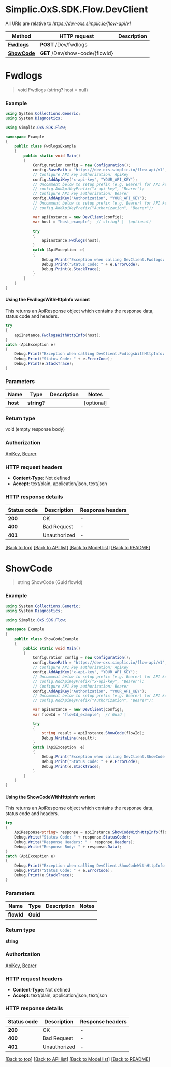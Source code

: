 # Simplic.OxS.SDK.Flow.DevClient

All URIs are relative to *https://dev-oxs.simplic.io/flow-api/v1*

| Method | HTTP request | Description |
|--------|--------------|-------------|
| [**Fwdlogs**](DevClient.md#devfwdlogspost) | **POST** /Dev/fwdlogs |  |
| [**ShowCode**](DevClient.md#devshowcodeflowidget) | **GET** /Dev/show-code/{flowId} |  |

<a id="devfwdlogspost"></a>
# **Fwdlogs**
> void Fwdlogs (string? host = null)



### Example
```csharp
using System.Collections.Generic;
using System.Diagnostics;

using Simplic.OxS.SDK.Flow;

namespace Example
{
    public class FwdlogsExample
    {
        public static void Main()
        {
            Configuration config = new Configuration();
            config.BasePath = "https://dev-oxs.simplic.io/flow-api/v1";
            // Configure API key authorization: ApiKey
            config.AddApiKey("x-api-key", "YOUR_API_KEY");
            // Uncomment below to setup prefix (e.g. Bearer) for API key, if needed
            // config.AddApiKeyPrefix("x-api-key", "Bearer");
            // Configure API key authorization: Bearer
            config.AddApiKey("Authorization", "YOUR_API_KEY");
            // Uncomment below to setup prefix (e.g. Bearer) for API key, if needed
            // config.AddApiKeyPrefix("Authorization", "Bearer");

            var apiInstance = new DevClient(config);
            var host = "host_example";  // string? |  (optional) 

            try
            {
                apiInstance.Fwdlogs(host);
            }
            catch (ApiException  e)
            {
                Debug.Print("Exception when calling DevClient.Fwdlogs: " + e.Message);
                Debug.Print("Status Code: " + e.ErrorCode);
                Debug.Print(e.StackTrace);
            }
        }
    }
}
```

#### Using the FwdlogsWithHttpInfo variant
This returns an ApiResponse object which contains the response data, status code and headers.

```csharp
try
{
    apiInstance.FwdlogsWithHttpInfo(host);
}
catch (ApiException e)
{
    Debug.Print("Exception when calling DevClient.FwdlogsWithHttpInfo: " + e.Message);
    Debug.Print("Status Code: " + e.ErrorCode);
    Debug.Print(e.StackTrace);
}
```

### Parameters

| Name | Type | Description | Notes |
|------|------|-------------|-------|
| **host** | **string?** |  | [optional]  |

### Return type

void (empty response body)

### Authorization

[ApiKey](../README.md#ApiKey), [Bearer](../README.md#Bearer)

### HTTP request headers

 - **Content-Type**: Not defined
 - **Accept**: text/plain, application/json, text/json


### HTTP response details
| Status code | Description | Response headers |
|-------------|-------------|------------------|
| **200** | OK |  -  |
| **400** | Bad Request |  -  |
| **401** | Unauthorized |  -  |

[[Back to top]](#) [[Back to API list]](../README.md#documentation-for-api-endpoints) [[Back to Model list]](../README.md#documentation-for-models) [[Back to README]](../README.md)

<a id="devshowcodeflowidget"></a>
# **ShowCode**
> string ShowCode (Guid flowId)



### Example
```csharp
using System.Collections.Generic;
using System.Diagnostics;

using Simplic.OxS.SDK.Flow;

namespace Example
{
    public class ShowCodeExample
    {
        public static void Main()
        {
            Configuration config = new Configuration();
            config.BasePath = "https://dev-oxs.simplic.io/flow-api/v1";
            // Configure API key authorization: ApiKey
            config.AddApiKey("x-api-key", "YOUR_API_KEY");
            // Uncomment below to setup prefix (e.g. Bearer) for API key, if needed
            // config.AddApiKeyPrefix("x-api-key", "Bearer");
            // Configure API key authorization: Bearer
            config.AddApiKey("Authorization", "YOUR_API_KEY");
            // Uncomment below to setup prefix (e.g. Bearer) for API key, if needed
            // config.AddApiKeyPrefix("Authorization", "Bearer");

            var apiInstance = new DevClient(config);
            var flowId = "flowId_example";  // Guid | 

            try
            {
                string result = apiInstance.ShowCode(flowId);
                Debug.WriteLine(result);
            }
            catch (ApiException  e)
            {
                Debug.Print("Exception when calling DevClient.ShowCode: " + e.Message);
                Debug.Print("Status Code: " + e.ErrorCode);
                Debug.Print(e.StackTrace);
            }
        }
    }
}
```

#### Using the ShowCodeWithHttpInfo variant
This returns an ApiResponse object which contains the response data, status code and headers.

```csharp
try
{
    ApiResponse<string> response = apiInstance.ShowCodeWithHttpInfo(flowId);
    Debug.Write("Status Code: " + response.StatusCode);
    Debug.Write("Response Headers: " + response.Headers);
    Debug.Write("Response Body: " + response.Data);
}
catch (ApiException e)
{
    Debug.Print("Exception when calling DevClient.ShowCodeWithHttpInfo: " + e.Message);
    Debug.Print("Status Code: " + e.ErrorCode);
    Debug.Print(e.StackTrace);
}
```

### Parameters

| Name | Type | Description | Notes |
|------|------|-------------|-------|
| **flowId** | **Guid** |  |  |

### Return type

**string**

### Authorization

[ApiKey](../README.md#ApiKey), [Bearer](../README.md#Bearer)

### HTTP request headers

 - **Content-Type**: Not defined
 - **Accept**: text/plain, application/json, text/json


### HTTP response details
| Status code | Description | Response headers |
|-------------|-------------|------------------|
| **200** | OK |  -  |
| **400** | Bad Request |  -  |
| **401** | Unauthorized |  -  |

[[Back to top]](#) [[Back to API list]](../README.md#documentation-for-api-endpoints) [[Back to Model list]](../README.md#documentation-for-models) [[Back to README]](../README.md)

